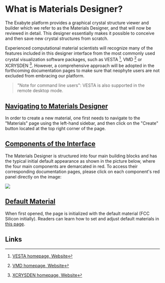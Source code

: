 # What is Materials Designer?

 The Exabyte platform provides a graphical crystal structure viewer and builder which we refer to as the Materials Designer, and that will now be reviewed in detail. This designer essentially makes it possible to conceive and then save new crystal structures from scratch.  

Experienced computational material scientists will recognize many of the features included in this designer interface from the most commonly used crystal visualization software packages, such as VESTA [^1], VMD [^2] or XCRYSDEN [^3]. However, a comprehensive approach will be adopted in the forthcoming documentation pages to make sure that neophyte users are not excluded from embracing our platform. 

> "Note for command line users": VESTA is also supported in the remote desktop mode.

## [Navigating to Materials Designer]()

In order to create a new material, one first needs to navigate to the "Materials" page using the left-hand sidebar, and then click on the "Create" button <i class="zmdi zmdi-plus-circle-o zmdi-hc-border"></i> located at the top right corner of the page. 

## [Components of the Interface]()

The Materials Designer is structured into four main building blocks and has the typical initial default appearance as shown in the picture below, where the four main components are demarcated in red.  To access their corresponding documentation pages, please click on each component's red panel directly on the image:

<img src="/images/materials-designer-initial.png" usemap="#mapname">

<map name="mapname">
    <area shape="rect" coords="0,78,129,445" href="/materials-designer/sidebar-items/">
    <area shape="rect" coords="129,78,378,445" href="/materials-designer/source-editor-intro/">
    <area shape="rect" coords="378,78,742,445" href="/materials-designer/viewer-intro/">
    <area shape="rect" coords="0,39,750,78" href="/materials-designer/header-menu/header-menu-intro">
</map>

## [Default Material](../materials/actions/set-default.md)

When first opened, the page is initialized with the default material (FCC Silicon initially). Readers can learn how to set and adjust default materials in [this page](../materials/actions/set-default.md). 

## Links

[^1]: [VESTA homepage, Website](http://jp-minerals.org/vesta/en/)
[^2]: [VMD homepage, Website](http://www.ks.uiuc.edu/Research/vmd/)
[^3]: [XCRYSDEN homepage, Website](http://www.xcrysden.org/)
